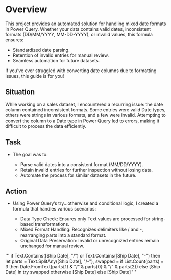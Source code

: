 # Overview
This project provides an automated solution for handling mixed date formats in Power Query. 
Whether your data contains valid dates, inconsistent formats (DD/MM/YYYY, MM-DD-YYYY), or invalid values, this formula ensures:

  - Standardized date parsing.
  - Retention of invalid entries for manual review.
  - Seamless automation for future datasets.

If you’ve ever struggled with converting date columns due to formatting issues, this guide is for you!

## Situation
While working on a sales dataset, I encountered a recurring issue: the date column contained inconsistent formats. Some entries were valid Date types, others were strings in various formats, and a few were invalid. Attempting to convert the column to a Date type in Power Query led to errors, making it difficult to process the data efficiently.

## Task
- The goal was to:

  - Parse valid dates into a consistent format (MM/DD/YYYY).
  - Retain invalid entries for further inspection without losing data.
  - Automate the process for similar datasets in the future.
 
## Action
- Using Power Query’s try...otherwise and conditional logic, I created a formula that handles various scenarios:

  - Data Type Check: Ensures only Text values are processed for string-based transformations.
  - Mixed Format Handling: Recognizes delimiters like / and -, rearranging parts into a standard format.
  - Original Data Preservation: Invalid or unrecognized entries remain unchanged for manual review.
 
'''
if Text.Contains([Ship Date], "/") or Text.Contains([Ship Date], "-") then
    let
        parts = Text.SplitAny([Ship Date], "/-"),
        swapped = if List.Count(parts) = 3 then
                    Date.FromText(parts{1} & "/" & parts{0} & "/" & parts{2})
                  else [Ship Date]
    in
        try swapped otherwise [Ship Date]
else
    [Ship Date]
'''
